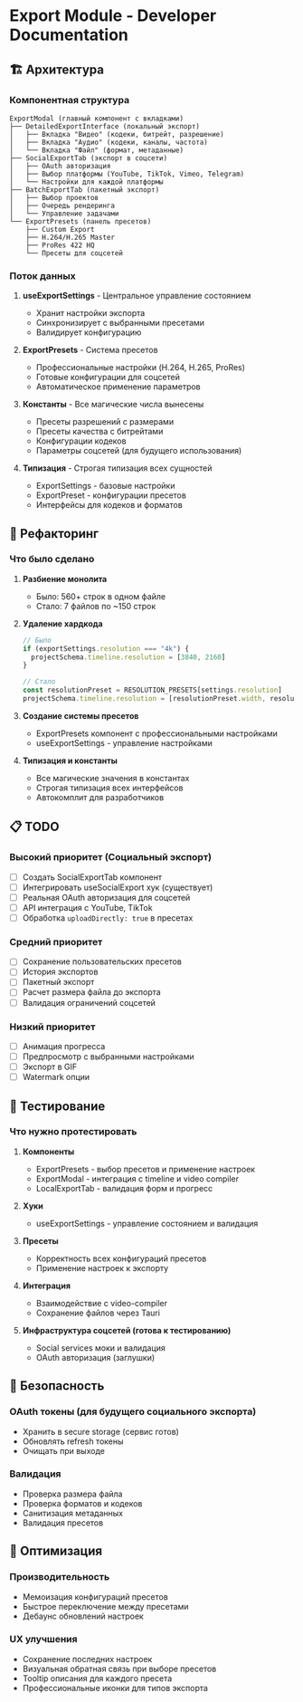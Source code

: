 # Export Module - Developer Documentation

## 🏗️ Архитектура

### Компонентная структура

```
ExportModal (главный компонент с вкладками)
├── DetailedExportInterface (локальный экспорт)
│   ├── Вкладка "Видео" (кодеки, битрейт, разрешение)
│   ├── Вкладка "Аудио" (кодеки, каналы, частота)
│   └── Вкладка "Файл" (формат, метаданные)
├── SocialExportTab (экспорт в соцсети)
│   ├── OAuth авторизация
│   ├── Выбор платформы (YouTube, TikTok, Vimeo, Telegram)
│   └── Настройки для каждой платформы
├── BatchExportTab (пакетный экспорт)
│   ├── Выбор проектов
│   ├── Очередь рендеринга
│   └── Управление задачами
└── ExportPresets (панель пресетов)
    ├── Custom Export
    ├── H.264/H.265 Master
    ├── ProRes 422 HQ
    └── Пресеты для соцсетей
```

### Поток данных

1. **useExportSettings** - Центральное управление состоянием
   - Хранит настройки экспорта
   - Синхронизирует с выбранными пресетами
   - Валидирует конфигурацию

2. **ExportPresets** - Система пресетов
   - Профессиональные настройки (H.264, H.265, ProRes)
   - Готовые конфигурации для соцсетей
   - Автоматическое применение параметров

3. **Константы** - Все магические числа вынесены
   - Пресеты разрешений с размерами
   - Пресеты качества с битрейтами
   - Конфигурации кодеков
   - Параметры соцсетей (для будущего использования)

4. **Типизация** - Строгая типизация всех сущностей
   - ExportSettings - базовые настройки
   - ExportPreset - конфигурации пресетов
   - Интерфейсы для кодеков и форматов

## 🔨 Рефакторинг

### Что было сделано

1. **Разбиение монолита**
   - Было: 560+ строк в одном файле
   - Стало: 7 файлов по ~150 строк

2. **Удаление хардкода**
   ```typescript
   // Было
   if (exportSettings.resolution === "4k") {
     projectSchema.timeline.resolution = [3840, 2160]
   }
   
   // Стало
   const resolutionPreset = RESOLUTION_PRESETS[settings.resolution]
   projectSchema.timeline.resolution = [resolutionPreset.width, resolutionPreset.height]
   ```

3. **Создание системы пресетов**
   - ExportPresets компонент с профессиональными настройками
   - useExportSettings - управление настройками

4. **Типизация и константы**
   - Все магические значения в константах
   - Строгая типизация всех интерфейсов
   - Автокомплит для разработчиков

## 📋 TODO

### Высокий приоритет (Социальный экспорт)
- [ ] Создать SocialExportTab компонент
- [ ] Интегрировать useSocialExport хук (существует)
- [ ] Реальная OAuth авторизация для соцсетей
- [ ] API интеграция с YouTube, TikTok
- [ ] Обработка `uploadDirectly: true` в пресетах

### Средний приоритет
- [ ] Сохранение пользовательских пресетов
- [ ] История экспортов
- [ ] Пакетный экспорт
- [ ] Расчет размера файла до экспорта
- [ ] Валидация ограничений соцсетей

### Низкий приоритет
- [ ] Анимация прогресса
- [ ] Предпросмотр с выбранными настройками
- [ ] Экспорт в GIF
- [ ] Watermark опции

## 🧪 Тестирование

### Что нужно протестировать

1. **Компоненты**
   - ExportPresets - выбор пресетов и применение настроек
   - ExportModal - интеграция с timeline и video compiler
   - LocalExportTab - валидация форм и прогресс

2. **Хуки**
   - useExportSettings - управление состоянием и валидация

3. **Пресеты**
   - Корректность всех конфигураций пресетов
   - Применение настроек к экспорту

4. **Интеграция**
   - Взаимодействие с video-compiler
   - Сохранение файлов через Tauri

5. **Инфраструктура соцсетей (готова к тестированию)**
   - Social services моки и валидация
   - OAuth авторизация (заглушки)

## 🔐 Безопасность

### OAuth токены (для будущего социального экспорта)
- Хранить в secure storage (сервис готов)
- Обновлять refresh токены
- Очищать при выходе

### Валидация
- Проверка размера файла
- Проверка форматов и кодеков
- Санитизация метаданных
- Валидация пресетов

## 🚀 Оптимизация

### Производительность
- Мемоизация конфигураций пресетов
- Быстрое переключение между пресетами
- Дебаунс обновлений настроек

### UX улучшения
- Сохранение последних настроек
- Визуальная обратная связь при выборе пресетов
- Tooltip описания для каждого пресета
- Профессиональные иконки для типов экспорта